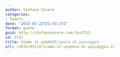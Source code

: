 ```yaml
---
author: Stefano Cecere
categories:
- Tweets
date: "2015-03-22T23:43:37Z"
format: quote
guid: http://stefanocecere.com/?p=5712
id: 5712
title: Siamo in un&#039;epoca di passaggio
url: /2015/03/22/siamo-in-unepoca-di-passaggio-2/
---
```


